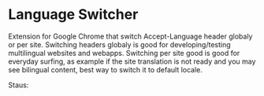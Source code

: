 # Language Switcher

Extension for Google Chrome that switch Accept-Language header globaly or per site.
Switching headers globaly is good for developing/testing multilingual websites and webapps.
Switching per site good is good for everyday surfing, as example if the site translation is not ready and you may see bilingual content, best way to switch it to default locale.


Staus: